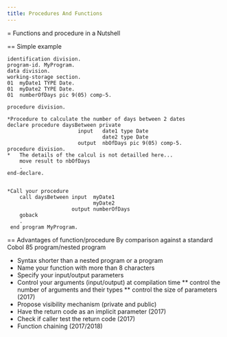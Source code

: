 ```yaml
---
title: Procedures And Functions
---
```


= Functions and procedure in a Nutshell

== Simple example
```cobol
identification division.
program-id. MyProgram.
data division.
working-storage section.
01  myDate1 TYPE Date.
01  myDate2 TYPE Date.
01  numberOfDays pic 9(05) comp-5.

procedure division.

*Procedure to calculate the number of days between 2 dates
declare procedure daysBetween private
                       input   date1 type Date
                               date2 type Date
                       output  nbOfDays pic 9(05) comp-5.
procedure division.
*   The details of the calcul is not detailled here...
    move result to nbOfDays
    .
end-declare.

 
*Call your procedure
    call daysBetween input  myDate1
                            myDate2
                     output numberOfDays
    goback
    .
 end program MyProgram. 
```


== Advantages of function/procedure 
By comparison against a standard Cobol 85 program/nested program

 * Syntax shorter than a nested program or a program
 * Name your function with more than 8 characters
 * Specify your input/output parameters
 * Control your arguments (input/output) at compilation time
    ** control the number of arguments and their types
    ** control the size of parameters (2017)
 * Propose visibility mechanism (private and public)
 * Have the return code as an implicit parameter (2017)
 * Check if caller test the return code (2017)
 * Function chaining (2017/2018)